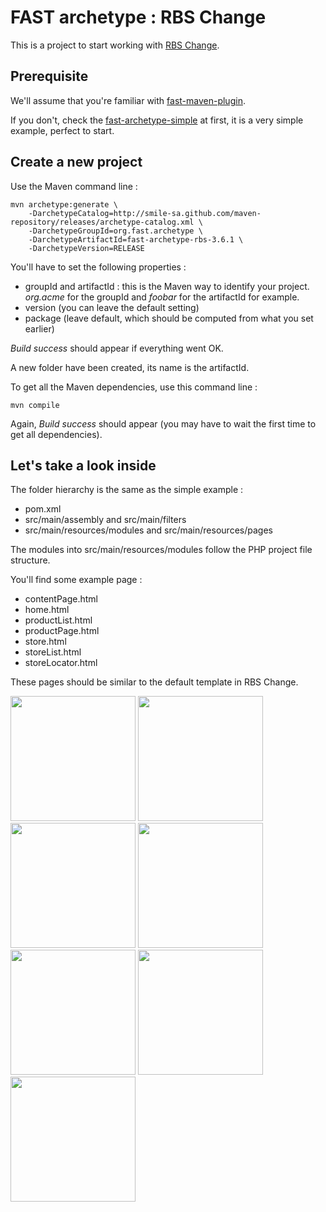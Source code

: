 # FAST archetype : RBS Change

This is a project to start working with [RBS Change](http://www.rbschange.fr).

## Prerequisite

We'll assume that you're familiar with [fast-maven-plugin](http://smile-sa.github.io/fast-maven-plugin).

If you don't, check the [fast-archetype-simple](http://smile-sa.github.io/fast-archetype/2.12.1/fast-archetype-simple) at first, it is a very simple example, perfect to start.

## Create a new project

Use the Maven command line :

```
mvn archetype:generate \
	-DarchetypeCatalog=http://smile-sa.github.com/maven-repository/releases/archetype-catalog.xml \
	-DarchetypeGroupId=org.fast.archetype \
	-DarchetypeArtifactId=fast-archetype-rbs-3.6.1 \
	-DarchetypeVersion=RELEASE
```

You'll have to set the following properties :

- groupId and artifactId : this is the Maven way to identify your project. *org.acme* for the groupId and *foobar* for the artifactId for example.
- version (you can leave the default setting)
- package (leave default, which should be computed from what you set earlier)

*Build success* should appear if everything went OK.

A new folder have been created, its name is the artifactId.

To get all the Maven dependencies, use this command line :

```
mvn compile
```

Again, *Build success* should appear (you may have to wait the first time to get all dependencies).

## Let's take a look inside

The folder hierarchy is the same as the simple example :

- pom.xml
- src/main/assembly and src/main/filters
- src/main/resources/modules and src/main/resources/pages

The modules into src/main/resources/modules follow the PHP project file structure.

You'll find some example page :

- contentPage.html
- home.html
- productList.html
- productPage.html
- store.html
- storeList.html
- storeLocator.html

These pages should be similar to the default template in RBS Change.

[<img src="content/ContentPage.jpg" width="200" />](content/ContentPage.jpg)
[<img src="content/Home.jpg" width="200" />](content/Home.jpg)
[<img src="content/ProductList.jpg" width="200" />](content/ProductList.jpg)
[<img src="content/ProductPage.jpg" width="200" />](content/ProductPage.jpg)
[<img src="content/Store.jpg" width="200" />](content/Store.jpg)
[<img src="content/StoreList.jpg" width="200" />](content/StoreList.jpg)
[<img src="content/StoreLocator.jpg" width="200" />](content/StoreLocator.jpg)
